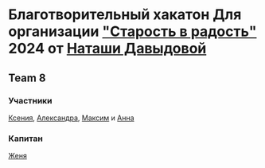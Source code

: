 # Благотворительный хакатон Для организации ["Старость в радость"](https://starikam.org) 2024 от [Наташи Давыдовой](https://github.com/nat-davydova)

## Team 8

### Участники

[Ксения](https://github.com/ksy336),
[Александра](https://github.com/alexandraberd),
[Максим](https://github.com/Kvaserq) и
[Анна](https://github.com/AnnaApk)

### Капитан

[Женя](https://github.com/HugeLetters)
